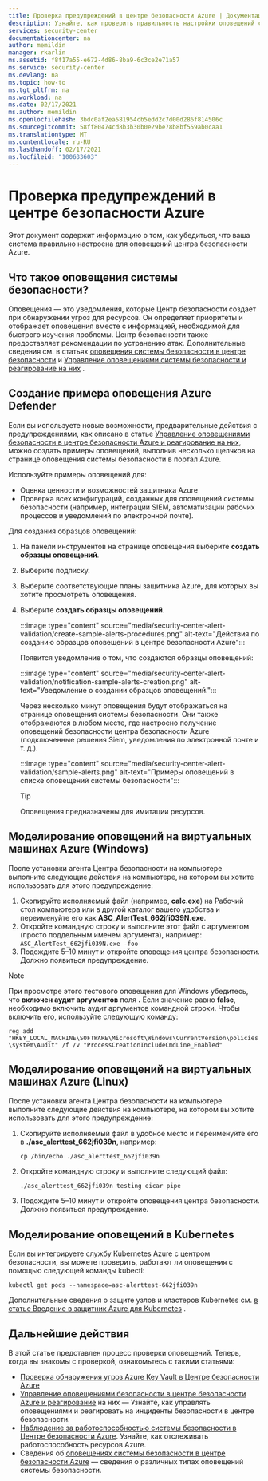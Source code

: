 ```yaml
---
title: Проверка предупреждений в центре безопасности Azure | Документация Майкрософт
description: Узнайте, как проверить правильность настройки оповещений системы безопасности в центре безопасности Azure.
services: security-center
documentationcenter: na
author: memildin
manager: rkarlin
ms.assetid: f8f17a55-e672-4d86-8ba9-6c3ce2e71a57
ms.service: security-center
ms.devlang: na
ms.topic: how-to
ms.tgt_pltfrm: na
ms.workload: na
ms.date: 02/17/2021
ms.author: memildin
ms.openlocfilehash: 3bdc0af2ea581954cb5edd2c7d00d286f814506c
ms.sourcegitcommit: 58ff80474cd8b3b30b0e29be78b8bf559ab0caa1
ms.translationtype: MT
ms.contentlocale: ru-RU
ms.lasthandoff: 02/17/2021
ms.locfileid: "100633603"
---
```

# <a name="alert-validation-in-azure-security-center"></a>Проверка предупреждений в центре безопасности Azure
Этот документ содержит информацию о том, как убедиться, что ваша система правильно настроена для оповещений центра безопасности Azure.

## <a name="what-are-security-alerts"></a>Что такое оповещения системы безопасности?
Оповещения — это уведомления, которые Центр безопасности создает при обнаружении угроз для ресурсов. Он определяет приоритеты и отображает оповещения вместе с информацией, необходимой для быстрого изучения проблемы. Центр безопасности также предоставляет рекомендации по устранению атак.
Дополнительные сведения см. в статьях [оповещения системы безопасности в центре безопасности](security-center-alerts-overview.md) и [Управление оповещениями системы безопасности и реагирование на них](security-center-managing-and-responding-alerts.md) .


## <a name="generate-sample-azure-defender-alerts"></a>Создание примера оповещения Azure Defender

Если вы используете новые возможности, предварительные действия с предупреждениями, как описано в статье [Управление оповещениями безопасности в центре безопасности Azure и реагирование на них](security-center-managing-and-responding-alerts.md), можно создать примеры оповещений, выполнив несколько щелчков на странице оповещения системы безопасности в портал Azure.

Используйте примеры оповещений для:

- Оценка ценности и возможностей защитника Azure
- Проверка всех конфигураций, созданных для оповещений системы безопасности (например, интеграции SIEM, автоматизации рабочих процессов и уведомлений по электронной почте).

Для создания образцов оповещений:

1. На панели инструментов на странице оповещения выберите **создать образцы оповещений**. 
1. Выберите подписку.
1. Выберите соответствующие планы защитника Azure, для которых вы хотите просмотреть оповещения. 
1. Выберите **создать образцы оповещений**.

    :::image type="content" source="media/security-center-alert-validation/create-sample-alerts-procedures.png" alt-text="Действия по созданию образцов оповещений в центре безопасности Azure":::
    
    Появится уведомление о том, что создаются образцы оповещений:

    :::image type="content" source="media/security-center-alert-validation/notification-sample-alerts-creation.png" alt-text="Уведомление о создании образцов оповещений.":::

    Через несколько минут оповещения будут отображаться на странице оповещения системы безопасности. Они также отображаются в любом месте, где настроено получение оповещений безопасности центра безопасности Azure (подключенные решения Siem, уведомления по электронной почте и т. д.).

    :::image type="content" source="media/security-center-alert-validation/sample-alerts.png" alt-text="Примеры оповещений в списке оповещений системы безопасности":::

    > [!TIP]
    > Оповещения предназначены для имитации ресурсов.

## <a name="simulate-alerts-on-your-azure-vms-windows"></a>Моделирование оповещений на виртуальных машинах Azure (Windows) <a name="validate-windows"></a>

После установки агента Центра безопасности на компьютере выполните следующие действия на компьютере, на котором вы хотите использовать для этого предупреждение:

1. Скопируйте исполняемый файл (например, **calc.exe**) на Рабочий стол компьютера или в другой каталог вашего удобства и переименуйте его как **ASC_AlertTest_662jfi039N.exe**.
1. Откройте командную строку и выполните этот файл с аргументом (просто поддельным именем аргумента), например: ```ASC_AlertTest_662jfi039N.exe -foo```
1. Подождите 5–10 минут и откройте оповещения центра безопасности. Должно появиться предупреждение.

> [!NOTE]
> При просмотре этого тестового оповещения для Windows убедитесь, что **включен аудит аргументов** поля **.** Если значение равно **false**, необходимо включить аудит аргументов командной строки. Чтобы включить его, используйте следующую команду: 
>
>```reg add "HKEY_LOCAL_MACHINE\SOFTWARE\Microsoft\Windows\CurrentVersion\policies\system\Audit" /f /v "ProcessCreationIncludeCmdLine_Enabled"```

## <a name="simulate-alerts-on-your-azure-vms-linux"></a>Моделирование оповещений на виртуальных машинах Azure (Linux) <a name="validate-linux"></a>

После установки агента Центра безопасности на компьютере выполните следующие действия на компьютере, на котором вы хотите использовать для этого предупреждение:
1. Скопируйте исполняемый файл в удобное место и переименуйте его в **./asc_alerttest_662jfi039n**, например:

    ```cp /bin/echo ./asc_alerttest_662jfi039n```

1. Откройте командную строку и выполните следующий файл:

    ```./asc_alerttest_662jfi039n testing eicar pipe```

1. Подождите 5–10 минут и откройте оповещения центра безопасности. Должно появиться предупреждение.


## <a name="simulate-alerts-on-kubernetes"></a>Моделирование оповещений в Kubernetes <a name="validate-kubernetes"></a>

Если вы интегрируете службу Kubernetes Azure с центром безопасности, вы можете проверить, работают ли оповещения с помощью следующей команды kubectl:

```kubectl get pods --namespace=asc-alerttest-662jfi039n```

Дополнительные сведения о защите узлов и кластеров Kubernetes см. [в статье Введение в защитник Azure для Kubernetes](defender-for-kubernetes-introduction.md) .

## <a name="next-steps"></a>Дальнейшие действия
В этой статье представлен процесс проверки оповещений. Теперь, когда вы знакомы с проверкой, ознакомьтесь с такими статьями:

* [Проверка обнаружения угроз Azure Key Vault в Центре безопасности Azure](https://techcommunity.microsoft.com/t5/azure-security-center/validating-azure-key-vault-threat-detection-in-azure-security/ba-p/1220336)
* [Управление оповещениями безопасности в центре безопасности Azure и реагирование](security-center-managing-and-responding-alerts.md) на них — Узнайте, как управлять оповещениями и реагировать на инциденты безопасности в центре безопасности.
* [Наблюдение за работоспособностью системы безопасности в Центре безопасности Azure](security-center-monitoring.md). Узнайте, как отслеживать работоспособность ресурсов Azure.
* Сведения об [оповещениях системы безопасности в центре безопасности Azure](./security-center-alerts-overview.md) — сведения о различных типах оповещений системы безопасности.
